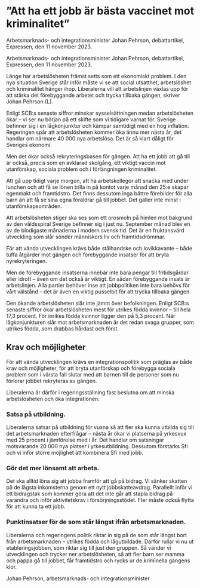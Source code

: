 # ”Att ha ett jobb är bästa vaccinet mot kriminalitet”

Arbetsmarknads- och integrationsminister Johan Pehrson, debattartikel, Expressen, den 11 november 2023.

Arbetsmarknads- och integrationsminister Johan Pehrson, debattartikel, Expressen, den 11 november 2023.

Länge har arbetslösheten främst setts som ett ekonomiskt problem. I den nya situation Sverige står inför måste vi se att social utsatthet, arbetslöshet och kriminalitet hänger ihop. Liberalerna vill att arbetslinjen växlas upp för att stärka det förebyggande arbetet och trycka tillbaka gängen, skriver Johan Pehrson (L).

Enligt SCB:s senaste siffror minskar sysselsättningen medan arbetslösheten ökar – vi ser nu början på ett skifte som vi tidigare varnat för. Sverige befinner sig i en lågkonjunktur och kämpar samtidigt med en hög inflation. Regeringen spår att arbetslösheten kommer öka ännu mer nästa år, det handlar om närmare 40 000 nya arbetslösa. Det är så klart dåligt för Sveriges ekonomi.

Men det ökar också rekryteringsbasen för gängen. Att ha ett jobb att gå till är också, precis som en avklarad skolgång, ett viktigt vaccin mot utanförskap, sociala problem och i förlängningen kriminalitet.

Att gå upp tidigt varje morgon, att ha arbetskollegor att snacka med under lunchen och att få se lönen trilla in på kontot varje månad den 25:e skapar egenmakt och framtidstro. Det finns dessutom inga bättre förebilder för alla barn än att få se sina egna föräldrar gå till jobbet. Det gäller inte minst i utanförskapsområden.

Att arbetslösheten stiger ska ses som ett orosmoln på himlen mot bakgrund av den våldsspiral Sverige befinner sig i just nu. September månad blev en av de blodigaste månaderna i modern svensk tid. Det är en fruktansvärd utveckling som slår sönder människors liv och framtidsdrömmar.

För att vända utvecklingen krävs både stålhandske och lovikkavante – både tuffa åtgärder mot gängen och förebyggande insatser för att bryta nyrekryteringen.

Men de förebyggande insatserna innebär inte bara pengar till fritidsgårdar eller idrott – även om det också är viktigt. En sådan förebyggande insats är arbetslinjen. Alla partier behöver inse att jobbpolitiken inte bara behövs för vårt välstånd – det är även en viktig pusselbit för att trycka tillbaka gängen.

Den ökande arbetslösheten slår inte jämnt över befolkningen. Enligt SCB:s senaste siffror ökar arbetslösheten mest för utrikes födda kvinnor – till hela 17,3 procent. För inrikes födda kvinnor ligger den på 5,3 procent. När lågkonjunkturen slår mot arbetsmarknaden är det redan svaga grupper, som utrikes födda, som drabbas hårdast och först.

## Krav och möjligheter

För att vända utvecklingen krävs en integrationspolitik som präglas av både krav och möjligheter, för att bryta utanförskap och förebygga sociala problem som i värsta fall slutar med att barnen till de personer som nu förlorar jobbet rekryteras av gängen.

Liberalerna är därför i regeringsställning fast beslutna om att minska arbetslösheten och öka integrationen:

### Satsa på utbildning.

Liberalerna satsar på utbildning för vuxna så att fler ska kunna utbilda sig till det arbetsmarknaden efterfrågar – nästa år ökar vi platserna på yrkesvux med 25 procent i jämförelse med i år. Det handlar om satsningar motsvarande 20 000 nya platser i yrkesutbildning. Dessutom förstärks Sfi och vi inför större möjlighet att kombinera Sfi med jobb.

### Gör det mer lönsamt att arbeta.

Det ska alltid löna sig att jobba framför att gå på bidrag. Vi sänker skatten på de lägsta inkomsterna genom ett nytt jobbskatteavdrag. Parallellt inför vi ett bidragstak som kommer göra att det inte går att stapla bidrag på varandra och inför aktivitetskrav i försörjningsstödet. Fler måste också flytta för att kunna ta ett jobb.

### Punktinsatser för de som står längst ifrån arbetsmarknaden.

Liberalerna och regeringens politik riktar in sig på de som står längst bort från arbetsmarknaden – utrikes födda och lågutbildade. Därför rullar vi nu ut etableringsjobben, som riktar sig till just den gruppen. Så vänder vi utvecklingen och trycker ner arbetslösheten, så att fler barn ser mamma och pappa gå till jobbet, får framtidstro och rycks ur de kriminella gängens klor.

Johan Pehrson, arbetsmarknads- och integrationsminister
